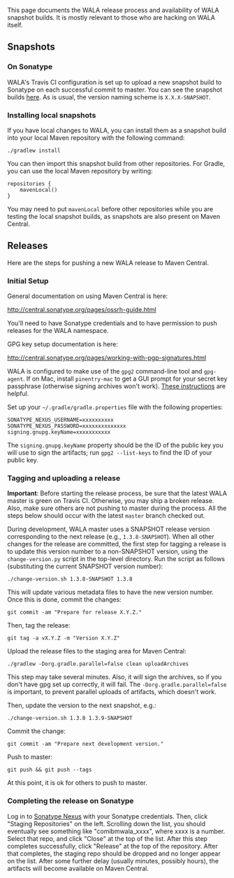This page documents the WALA release process and availability of WALA snapshot builds.  It is mostly relevant to those who are hacking on WALA itself.

## Snapshots

### On Sonatype

WALA's Travis CI configuration is set up to upload a new snapshot build to Sonatype on each successful commit to master.  You can see the snapshot builds [here](https://oss.sonatype.org/content/repositories/snapshots/com/ibm/wala/).  As is usual, the version naming scheme is `X.X.X-SNAPSHOT`.

### Installing local snapshots

If you have local changes to WALA, you can install them as a snapshot build into your local Maven repository with the following command:
```
./gradlew install
```

You can then import this snapshot build from other repositories.  For Gradle, you can use the local Maven repository by writing:
```
repositories {
    mavenLocal()
}
```

You may need to put `mavenLocal` before other repositories while you are testing the local snapshot builds, as snapshots are also present on Maven Central.

## Releases

Here are the steps for pushing a new WALA release to Maven Central.

### Initial Setup

General documentation on using Maven Central is here:

http://central.sonatype.org/pages/ossrh-guide.html

You'll need to have Sonatype credentials and to have permission to push releases for the WALA namespace.

GPG key setup documentation is here:

http://central.sonatype.org/pages/working-with-pgp-signatures.html

WALA is configured to make use of the `gpg2` command-line tool and `gpg-agent`.  If on Mac, install `pinentry-mac` to get a GUI prompt for your secret key passphrase (otherwise signing archives won't work).  [These instructions](http://www.harpojaeger.com/2017/09/20/enigmail-gnupg-pinentry-on-mac-os-x-using-homebrew) are helpful.

Set up your `~/.gradle/gradle.properties` file with the following properties:
```
SONATYPE_NEXUS_USERNAME=xxxxxxxxxx
SONATYPE_NEXUS_PASSWORD=xxxxxxxxxxxxxx
signing.gnupg.keyName=xxxxxxxxxxx
```
The `signing.gnupg.keyName` property should be the ID of the public key you will use to sign the artifacts; run `gpg2 --list-keys` to find the ID of your public key.

### Tagging and uploading a release

**Important**: Before starting the release process, be sure that the latest WALA master is green on Travis CI.  Otherwise, you may ship a broken release.  Also, make sure others are not pushing to master during the process.  All the steps below should occur with the latest `master` branch checked out.

During development, WALA master uses a SNAPSHOT release version corresponding to the next release (e.g., `1.3.8-SNAPSHOT`).  When all other changes for the release are committed, the first step for tagging a release is to update this version number to a non-SNAPSHOT version, using the `change-version.py` script in the top-level directory.  Run the script as follows (substituting the current SNAPSHOT version number):
```
./change-version.sh 1.3.8-SNAPSHOT 1.3.8
```
This will update various metadata files to have the new version number.  Once this is done, commit the changes:
```
git commit -am "Prepare for release X.Y.Z."
```

Then, tag the release:
```
git tag -a vX.Y.Z -m "Version X.Y.Z"
```

Upload the release files to the staging area for Maven Central:
```
./gradlew -Dorg.gradle.parallel=false clean uploadArchives
```
This step may take several minutes.  Also, it will sign the archives, so if you don't have gpg set up correctly, it will fail.  The `-Dorg.gradle.parallel=false` is important, to prevent parallel uploads of artifacts, which doesn't work.

Then, update the version to the next snapshot, e.g.:
```
./change-version.sh 1.3.8 1.3.9-SNAPSHOT
```

Commit the change:
```
git commit -am "Prepare next development version."
```

Push to master:
```
git push && git push --tags
```

At this point, it is ok for others to push to master.

### Completing the release on Sonatype

Log in to [Sonatype Nexus](https://oss.sonatype.org/) with your Sonatype credentials.  Then, click "Staging Repositories" on the left.  Scrolling down the list, you should eventually see something like "comibmwala_xxxx", where xxxx is a number.  Select that repo, and click "Close" at the top of the list.  After this step completes successfully, click "Release" at the top of the repository.  After that completes, the staging repo should be dropped and no longer appear on the list.  After some further delay (usually minutes, possibly hours), the artifacts will become available on Maven Central.
